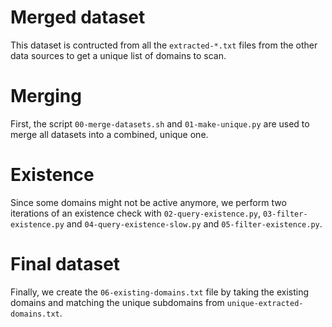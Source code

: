 Merged dataset
===============

This dataset is contructed from all the `extracted-*.txt` files from the other data sources to get a unique list of domains to scan.

# Merging

First, the script `00-merge-datasets.sh` and `01-make-unique.py` are used to merge all datasets into a combined, unique one.

# Existence

Since some domains might not be active anymore, we perform two iterations of an existence check with `02-query-existence.py`, `03-filter-existence.py` and `04-query-existence-slow.py` and `05-filter-existence.py`. 

# Final dataset

Finally, we create the `06-existing-domains.txt` file by taking the existing domains and matching the unique subdomains from `unique-extracted-domains.txt`.

